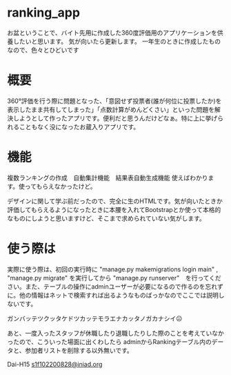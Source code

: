 # ranking_app

お盆ということで、バイト先用に作成した360度評価用のアプリケーションを供養したいと思います。
気が向いたら更新します。
一年生のときに作成したものなので、色々とひどいです

# 概要

360°評価を行う際に問題となった、「意図せず投票者(誰が何位に投票したか)を表示したまま共有してしまった」「点数計算がめんどくさい」といった問題を解決しようとして作ったアプリです。便利だと思うんだけどなぁ。特に上に挙げられることもなく没になったお蔵入りアプリです。

# 機能

複数ランキングの作成　自動集計機能　結果表自動生成機能
使えばわかります。使ってもらえなかったけど。

デザインに関して学ぶ前だったので、完全に生のHTMLです。気が向いたときか評価してもらえるようになったときに本腰を入れてBootstrapとか使って本格的なものにしようと思いますけど、そこまで求められていない気がします。

# 使う際は
実際に使う際は、初回の実行時に "manage.py makemigrations login main" , "manage.py migrate" を実行してから "manage.py runserver"　を行ってください。また、テーブルの操作にadminユーザーが必要になるので作るのを忘れずに。他の情報はネットで検索すれば出るようなものばっかなのでここでは説明しないです。


ガンバッテツクッタケドツカッテモラエナカッタノガカナシイ☹


あと、一度入ったスタッフが休職したり退職したりした際のことを考えていなかったので、こういった場面に出くわしたら adminからRankingテーブル内のデータと、参加者リストを削除する以外無いです。

Dai-H15 s1f102200828@iniad.org

